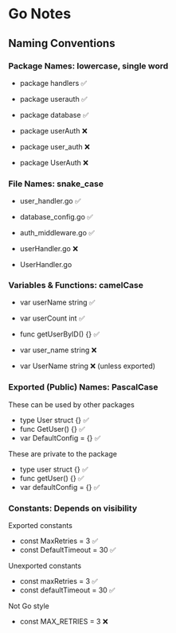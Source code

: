 # Go Notes

## Naming Conventions

### Package Names: lowercase, single word
- package handlers  ✅
- package userauth  ✅
- package database  ✅

- package userAuth  ❌
- package user_auth ❌
- package UserAuth  ❌

### File Names: snake_case

- user_handler.go     ✅
- database_config.go  ✅
- auth_middleware.go  ✅

- userHandler.go      ❌
- UserHandler.go      

### Variables & Functions: camelCase

- var userName string        ✅
- var userCount int         ✅
- func getUserByID() {}     ✅

- var user_name string      ❌
- var UserName string       ❌ (unless exported)

### Exported (Public) Names: PascalCase
These can be used by other packages
- type User struct {}       ✅
- func GetUser() {}         ✅
- var DefaultConfig = {}    ✅

These are private to the package
- type user struct {}       ✅
- func getUser() {}         ✅
- var defaultConfig = {}    ✅


### Constants: Depends on visibility
Exported constants
- const MaxRetries = 3      ✅
- const DefaultTimeout = 30 ✅

Unexported constants
- const maxRetries = 3      ✅
- const defaultTimeout = 30 ✅

Not Go style
- const MAX_RETRIES = 3     ❌